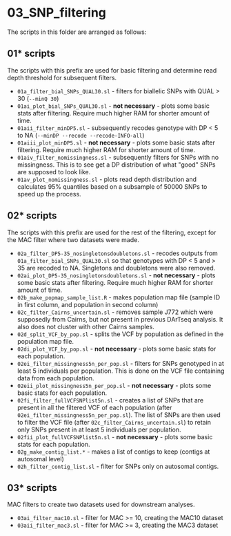 # 03_SNP_filtering

The scripts in this folder are arranged as follows:

## 01* scripts
The scripts with this prefix are used for basic filtering and determine read depth threshold for subsequent filters. 

* `01a_filter_bial_SNPs_QUAL30.sl` - filters for biallelic SNPs with QUAL > 30 (`--minQ 30`)
* `01ai_plot_bial_SNPs_QUAL30.sl` - **not necessary** - plots some basic stats after filtering. Require much higher RAM for shorter amount of time.
* `01aii_filter_minDP5.sl` - subsequently recodes genotype with DP < 5 to NA (`--minDP --recode --recode-INFO-all`)
* `01aiii_plot_minDP5.sl` - **not necessary** - plots some basic stats after filtering. Require much higher RAM for shorter amount of time.
* `01aiv_filter_nomissingness.sl` - subsequently filters for SNPs with no missingness. This is to see get a DP distribution of what "good" SNPs are supposed to look like.
* `01av_plot_nomissingness.sl` - plots read depth distribution and calculates 95% quantiles based on a subsample of 50000 SNPs to speed up the process.

## 02* scripts
The scripts with this prefix are used for the rest of the filtering, except for the MAC filter where two datasets were made.

* `02a_filter_DP5-35_nosingletonsdoubletons.sl` - recodes outputs from `01a_filter_bial_SNPs_QUAL30.sl` so that genotypes with DP < 5 and > 35 are recoded to NA. Singletons and doubletons were also removed.
* `02ai_plot_DP5-35_nosingletonsdoubletons.sl` - **not necessary** - plots some basic stats after filtering. Require much higher RAM for shorter amount of time.
* `02b_make_popmap_sample_list.R` - makes population map file (sample ID in first column, and population in second column)
* `02c_filter_Cairns_uncertain.sl` - removes sample J772 which were supposedly from Cairns, but not present in previous DArTseq analysis. It also does not cluster with other Cairns samples.
* `02d_split_VCF_by_pop.sl` - splits the VCF by population as defined in the population map file.
* `02di_plot_VCF_by_pop.sl` - **not necessary** - plots some basic stats for each population.
* `02ei_filter_missingness5n_per_pop.sl` - filters for SNPs genotyped in at least 5 individuals per population. This is done on the VCF file containing data from each population. 
* `02eii_plot_missingness5n_per_pop.sl` - **not necessary** - plots some basic stats for each population.
* `02fi_filter_fullVCFSNPlist5n.sl` - creates a list of SNPs that are present in all the filtered VCF of each population (after `02ei_filter_missingness5n_per_pop.sl`). The list of SNPs are then used to filter the VCF file (after `02c_filter_Cairns_uncertain.sl`) to retain only SNPs present in at least 5 individuals per population.
* `02fii_plot_fullVCFSNPlist5n.sl` - **not necessary** - plots some basic stats for each population.
* `02g_make_contig_list.*` - makes a list of contigs to keep (contigs at autosomal level)
* `02h_filter_contig_list.sl` - filter for SNPs only on autosomal contigs.

## 03* scripts
MAC filters to create two datasets used for downstream analyses.

* `03ai_filter_mac10.sl` - filter for MAC >= 10, creating the MAC10 dataset
* `03aii_filter_mac3.sl` - filter for MAC >= 3, creating the MAC3 dataset
